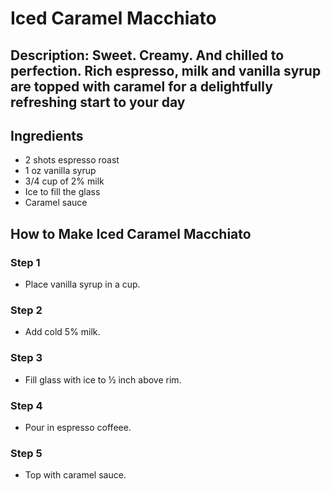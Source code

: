 # Iced Caramel Macchiato

## Description: Sweet. Creamy. And chilled to perfection. Rich espresso, milk and vanilla syrup are topped with caramel for a delightfully refreshing start to your day

## Ingredients

- 2 shots espresso roast
- 1 oz vanilla syrup
- 3/4 cup of 2% milk
- Ice to fill the glass
- Caramel sauce

## How to Make Iced Caramel Macchiato

### Step 1

- Place vanilla syrup in a cup.

### Step 2

- Add cold 5% milk.

### Step 3

- Fill glass with ice to ½ inch above rim.

### Step 4

- Pour in espresso coffeee.

### Step 5

- Top with caramel sauce.
